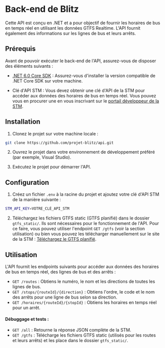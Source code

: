 # Back-end de Blitz

Cette API est conçu en .NET et a pour objectif de fournir les horaires de bus en temps réel en utilisant les données GTFS Realtime. 
L'API fournit également des informations sur les lignes de bus et leurs arrêts. 

## Prérequis

Avant de pouvoir exécuter le back-end de l'API, assurez-vous de disposer des éléments suivants :

- [.NET 6.0 Core SDK](https://dotnet.microsoft.com/download) : Assurez-vous d'installer la version compatible de .NET Core SDK sur votre machine.

- Clé d'API STM : Vous devez obtenir une clé d'API de la STM pour accéder aux données des horaires de bus en temps réel. Vous pouvez vous en procurer une en vous inscrivant sur le [portail développeur de la STM](https://www.stm.info/fr/a-propos/developpeurs).

## Installation

1. Clonez le projet sur votre machine locale :

```bash
git clone https://github.com/projet-blitz/api.git
```

2. Ouvrez le projet dans votre environnement de développement préféré (par exemple, Visual Studio).

3. Exécutez le projet pour démarrer l'API.

## Configuration
1. Créez un fichier `.env` à la racine du projet et ajoutez votre clé d'API STM de la manière suivante :
```bash
STM_API_KEY=VOTRE_CLÉ_API_STM
```

2. Téléchargez les fichiers GTFS static (GTFS planifié) dans le dossier `gtfs_static/`. Ils sont nécessaires pour le fonctionnement de l'API. Pour ce faire, vous pouvez utiliser l'endpoint `GET /gtfs` (voir la section utilisation) ou bien vous pouvez les télécharger manuellement sur le site de la STM : [Téléchargez le GTFS planifié](https://www.stm.info/sites/default/files/gtfs/gtfs_stm.zip).

## Utilisation
L'API fournit les endpoints suivants pour accéder aux données des horaires de bus en temps réel, des lignes de bus et des arrêts :
- `GET /routes` : Obtiens le numéro, le nom et les directions de toutes les lignes de bus.
- `GET /stops/{routeId}/{direction}` : Obtiens l'ordre, le code et le nom des arrêts pour une ligne de bus selon sa direction.
- `GET /horaires/{routeId}/{stopId}` : Obtiens les horaires en temps réel pour un arrêt.
#### Débuggage et tests :
- `GET /all` : Retourne la réponse JSON complète de la STM.
- `GET /gtfs` : Télécharge les fichiers GTFS static (utilisés pour les routes et leurs arrêts) et les place dans le dossier `gtfs_static/`.
